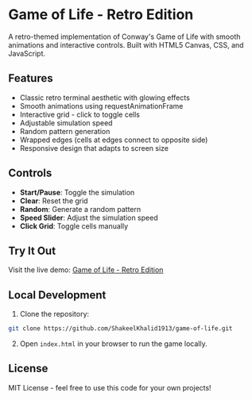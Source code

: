 # Game of Life - Retro Edition

A retro-themed implementation of Conway's Game of Life with smooth animations and interactive controls. Built with HTML5 Canvas, CSS, and JavaScript.

## Features

- Classic retro terminal aesthetic with glowing effects
- Smooth animations using requestAnimationFrame
- Interactive grid - click to toggle cells
- Adjustable simulation speed
- Random pattern generation
- Wrapped edges (cells at edges connect to opposite side)
- Responsive design that adapts to screen size

## Controls

- **Start/Pause**: Toggle the simulation
- **Clear**: Reset the grid
- **Random**: Generate a random pattern
- **Speed Slider**: Adjust the simulation speed
- **Click Grid**: Toggle cells manually

## Try It Out

Visit the live demo: [Game of Life - Retro Edition](https://ShakeelKhalid1913.github.io/game-of-life/)

## Local Development

1. Clone the repository:
```bash
git clone https://github.com/ShakeelKhalid1913/game-of-life.git
```

2. Open `index.html` in your browser to run the game locally.

## License

MIT License - feel free to use this code for your own projects!
